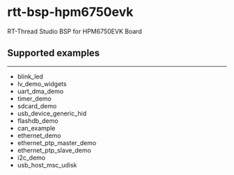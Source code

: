 # rtt-bsp-hpm6750evk
RT-Thread Studio BSP for HPM6750EVK Board

## Supported examples
***
- blink_led
- lv_demo_widgets
- uart_dma_demo
- timer_demo
- sdcard_demo
- usb_device_generic_hid
- flashdb_demo
- can_example
- ethernet_demo
- ethernet_ptp_master_demo
- ethernet_ptp_slave_demo
- i2c_demo
- usb_host_msc_udisk
